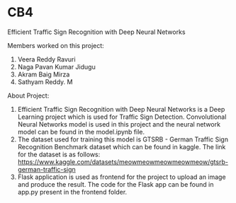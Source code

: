 # CB4
Efficient Traffic Sign Recognition with Deep Neural Networks

Members worked on this project:
  1. Veera Reddy Ravuri
  2. Naga Pavan Kumar Jidugu
  3. Akram Baig Mirza
  4. Sathyam Reddy. M

About Project:
  1. Efficient Traffic Sign Recognition with Deep Neural Networks is a Deep Learning project which is used for Traffic Sign Detection. Convolutional Neural Networks          model is used in this project and the neural network model can be found in the model.ipynb file.
  2. The dataset used for training this model is GTSRB - German Traffic Sign Recognition Benchmark dataset which can be found in kaggle. The link for the dataset is as        follows: https://www.kaggle.com/datasets/meowmeowmeowmeowmeow/gtsrb-german-traffic-sign
  3. Flask application is used as frontend for the project to upload an image and produce the result. The code for the Flask app can be found in app.py present in the        frontend folder.
  
